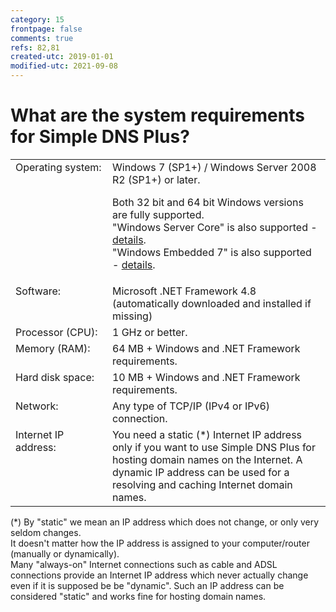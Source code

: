 ```yaml
---
category: 15
frontpage: false
comments: true
refs: 82,81
created-utc: 2019-01-01
modified-utc: 2021-09-08
---
```

# What are the system requirements for Simple DNS Plus?

<table class="data">
		<tr>
			<td style="white-space: nowrap;vertical-align:top">Operating system:</td>
			<td style="white-space:wrap">
Windows 7 (SP1+) / Windows Server 2008 R2 (SP1+) or later.
<p>Both 32 bit and 64 bit Windows versions are fully supported.<br/>
"Windows Server Core" is also supported - <a href="/kb/119/simple-dns-plus-on-windows-server-core">details</a>.<br/>
"Windows Embedded 7" is also supported - <a href="/kb/118/simple-dns-plus-on-windows-embedded-standard-7">details</a>.</p>
			</td>
		</tr>
		<tr>
			<td style="vertical-align:top">Software:</td>
			<td style="white-space:wrap">Microsoft .NET Framework 4.8<br />
			(automatically downloaded and installed if missing)</td>
		</tr>
		<tr>
			<td style="vertical-align:top">Processor (CPU):</td>
			<td style="white-space:wrap">1 GHz or better.</td>
		</tr>
		<tr>
			<td style="vertical-align:top">Memory (RAM):</td>
			<td style="white-space:wrap">64 MB + Windows and .NET Framework requirements.</td>
		</tr>
		<tr>
			<td style="vertical-align:top">Hard disk space:</td>
			<td style="white-space:wrap">10 MB + Windows and .NET Framework requirements.</td>
		</tr>
		<tr>
			<td style="vertical-align:top">Network:</td>
			<td style="white-space:wrap">Any type of TCP/IP (IPv4 or IPv6) connection.</td>
		</tr>
		<tr>
			<td style="vertical-align:top">Internet IP address:</td>
			<td style="white-space:wrap">You need a static (*) Internet IP address only if you want to use Simple DNS Plus for hosting domain names on the Internet. A dynamic IP address can be used for a resolving and caching Internet domain names.</td>
		</tr>
</table>

(*) By "static" we mean an IP address which does not change, or only very seldom changes.\
It doesn't matter how the IP address is assigned to your computer/router (manually or dynamically).\
Many "always-on" Internet connections such as cable and ADSL connections provide an Internet IP address which never actually change even if it is supposed be be "dynamic". Such an IP address can be considered "static" and works fine for hosting domain names.
